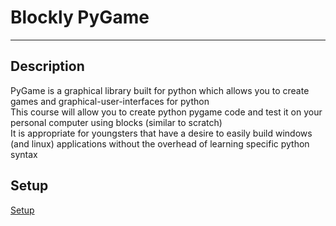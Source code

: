 <h1>Blockly PyGame</h1>
<hr>
<h2>Description</h2>
PyGame is a graphical library built for python which allows you to create games and graphical-user-interfaces for python<br>
This course will allow you to create python pygame code and test it on your personal computer using blocks (similar to scratch)<br>
It is appropriate for youngsters that have a desire to easily build windows (and linux) applications without the overhead of learning specific python syntax<br>
<h2>Setup</h2>
<a href="http://Paulware.github.io/blocklyPygame/setup.html">Setup</a><br>

       
       
